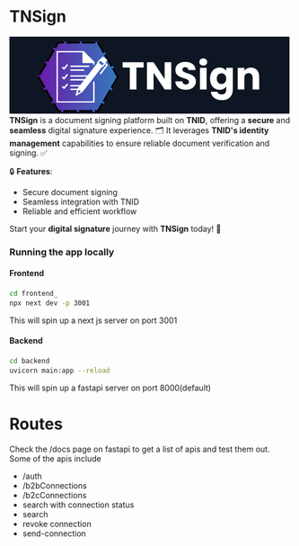 # TNSign

![alt text](./assets/TNSign_EXT.png)<br>
**TNSign** is a document signing platform built on **TNID**, offering a **secure** and **seamless** digital signature experience. 🗂️ It leverages **TNID's identity management** capabilities to ensure reliable document verification and signing. ✅

🔒 **Features**:

- Secure document signing
- Seamless integration with TNID
- Reliable and efficient workflow

Start your **digital signature** journey with **TNSign** today! 🚀

### Running the app locally
#### Frontend
```bash
cd frontend_
npx next dev -p 3001
```
This will spin up a next js server on port 3001
#### Backend
```bash
cd backend
uvicorn main:app --reload    
```
This will spin up a fastapi server on port 8000(default)

# Routes
Check the /docs page on fastapi to get a list of apis and test them out.
Some of the apis include
- /auth
- /b2bConnections
- /b2cConnections
- search with connection status
- search
- revoke connection
- send-connection
